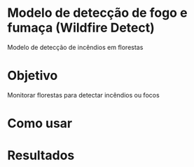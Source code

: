 # Modelo de detecção de fogo e fumaça (Wildfire Detect)
Modelo de detecção de incêndios em florestas 

# Objetivo
Monitorar florestas para detectar incêndios ou focos

# Como usar

# Resultados


